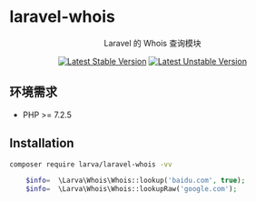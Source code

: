 # laravel-whois

<p align="center">Laravel 的 Whois 查询模块</p>

<p align="center">
<a href="https://packagist.org/packages/larva/laravel-whois"><img src="https://poser.pugx.org/larva/laravel-whois/v/stable.svg" alt="Latest Stable Version"></a>
<a href="https://packagist.org/packages/larva/laravel-whois"><img src="https://poser.pugx.org/larva/laravel-whois/v/unstable.svg" alt="Latest Unstable Version"></a>
</p>

## 环境需求

- PHP >= 7.2.5

## Installation

```bash
composer require larva/laravel-whois -vv
```

```php
    $info=  \Larva\Whois\Whois::lookup('baidu.com', true);
    $info=  \Larva\Whois\Whois::lookupRaw('google.com');
```
